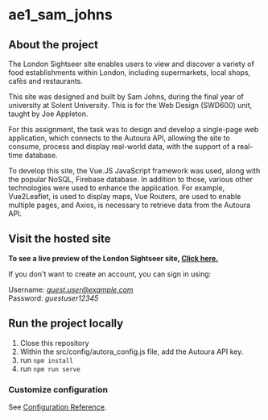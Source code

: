 # ae1_sam_johns

## About the project

The London Sightseer site enables users to view and discover 
a variety of food establishments within London, including supermarkets, local shops,
cafès and restaurants.

This site was designed and built by Sam Johns, during the final year of university
at Solent University. This is for the Web Design (SWD600) unit, taught by Joe Appleton.

For this assignment, the task was to design and develop a single-page web application,
which connects to the Autoura API, allowing the site to consume, process and display real-world data, with the support of a 
real-time database.

To develop this site, the Vue.JS JavaScript framework was used, along with the popular NoSQL,
Firebase database. In addition to those, various other technologies were used to enhance the application.
For example, Vue2Leaflet, is used to display maps, Vue Routers, are used to enable multiple pages,
and Axios, is necessary to retrieve data from the Autoura API.

## Visit the hosted site

**To see a live preview of the London Sightseer site, [Click here.](https://wd-ae1-autora.firebaseapp.com/#/Login)**

If you don't want to create an account, you can sign in using:

Username: *guest.user@example.com*  
Password: *guestuser12345*

## Run the project locally

1. Close this repository
2. Within the src/config/autora_config.js file, add the Autoura API key.
2. run ``` npm install ```
3. run ```npm run serve ```

### Customize configuration
See [Configuration Reference](https://cli.vuejs.org/config/).
